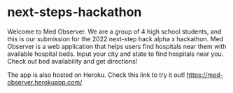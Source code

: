 # next-steps-hackathon
Welcome to Med Observer. We are a group of 4 high school students, and this is our submission for the 2022 next-step hack alpha x hackathon. Med Observer is a web application that helps users find hospitals near them with available hospital beds. Input your city and state to find hospitals near you. Check out bed availability and get directions!


The app is also hosted on Heroku. Check this link to try it out! https://med-observer.herokuapp.com/

